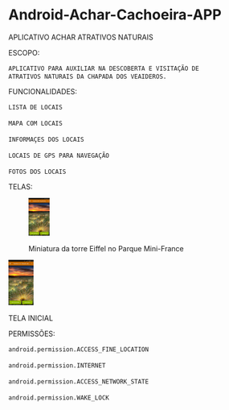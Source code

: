 # Android-Achar-Cachoeira-APP

APLICATIVO ACHAR ATRATIVOS NATURAIS

ESCOPO:

    APLICATIVO PARA AUXILIAR NA DESCOBERTA E VISITAÇÃO DE
    ATRATIVOS NATURAIS DA CHAPADA DOS VEAIDEROS.
  

FUNCIONALIDADES:

    LISTA DE LOCAIS
  
    MAPA COM LOCAIS
  
    INFORMAÇES DOS LOCAIS
  
    LOCAIS DE GPS PARA NAVEGAÇÃO
  
    FOTOS DOS LOCAIS
 
 TELAS:
 <figure>
  <p> <img src="https://raw.githubusercontent.com/skatesham/Android-Achar-Cachoeira-APP/master/telas/tela%20inicial.png" width="10%" height="10%">
  <figcaption>Miniatura da 
    torre Eiffel no 
    Parque Mini-France</figcaption>
</figure>
 <img src="https://raw.githubusercontent.com/skatesham/Android-Achar-Cachoeira-APP/master/telas/tela%20inicial.png" width="10%" height="10%">
 
 TELA INICIAL
 
 
 
PERMISSÕES:

    android.permission.ACCESS_FINE_LOCATION
    
    android.permission.INTERNET
    
    android.permission.ACCESS_NETWORK_STATE
    
    android.permission.WAKE_LOCK
    
